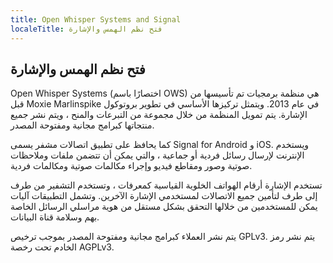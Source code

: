 ```yaml
---
title: Open Whisper Systems and Signal
localeTitle: فتح نظم الهمس والإشارة
---
```

## فتح نظم الهمس والإشارة

Open Whisper Systems (اختصارًا باسم OWS) هي منظمة برمجيات تم تأسيسها من قبل Moxie Marlinspike في عام 2013. ويتمثل تركيزها الأساسي في تطوير بروتوكول الإشارة. يتم تمويل المنظمة من خلال مجموعة من التبرعات والمنح ، ويتم نشر جميع منتجاتها كبرامج مجانية ومفتوحة المصدر.

كما يحافظ على تطبيق اتصالات مشفر يسمى Signal for Android و iOS. ويستخدم الإنترنت لإرسال رسائل فردية أو جماعية ، والتي يمكن أن تتضمن ملفات وملاحظات صوتية وصور ومقاطع فيديو وإجراء مكالمات صوتية ومكالمات فردية.

تستخدم الإشارة أرقام الهواتف الخلوية القياسية كمعرفات ، وتستخدم التشفير من طرف إلى طرف لتأمين جميع الاتصالات لمستخدمي الإشارة الآخرين. وتشمل التطبيقات آليات يمكن للمستخدمين من خلالها التحقق بشكل مستقل من هوية مراسلي الرسائل الخاصة بهم وسلامة قناة البيانات.

يتم نشر العملاء كبرامج مجانية ومفتوحة المصدر بموجب ترخيص GPLv3. يتم نشر رمز الخادم تحت رخصة AGPLv3.